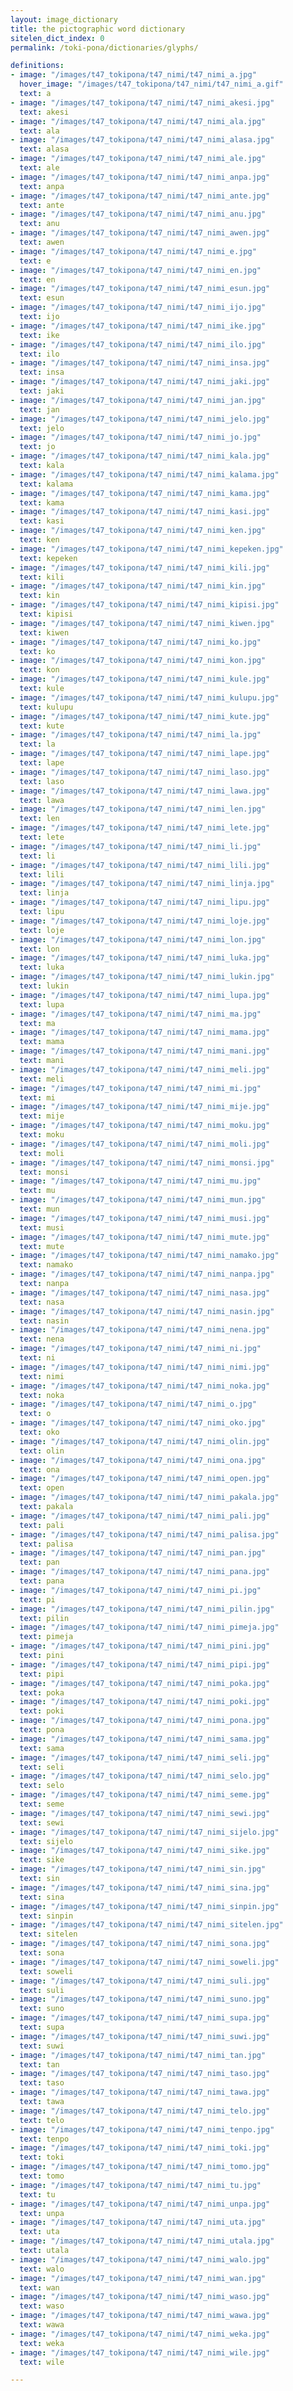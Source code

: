 ```yaml
---
layout: image_dictionary
title: the pictographic word dictionary
sitelen_dict_index: 0
permalink: /toki-pona/dictionaries/glyphs/

definitions:
- image: "/images/t47_tokipona/t47_nimi/t47_nimi_a.jpg"
  hover_image: "/images/t47_tokipona/t47_nimi/t47_nimi_a.gif"
  text: a
- image: "/images/t47_tokipona/t47_nimi/t47_nimi_akesi.jpg"
  text: akesi
- image: "/images/t47_tokipona/t47_nimi/t47_nimi_ala.jpg"
  text: ala
- image: "/images/t47_tokipona/t47_nimi/t47_nimi_alasa.jpg"
  text: alasa
- image: "/images/t47_tokipona/t47_nimi/t47_nimi_ale.jpg"
  text: ale
- image: "/images/t47_tokipona/t47_nimi/t47_nimi_anpa.jpg"
  text: anpa
- image: "/images/t47_tokipona/t47_nimi/t47_nimi_ante.jpg"
  text: ante
- image: "/images/t47_tokipona/t47_nimi/t47_nimi_anu.jpg"
  text: anu
- image: "/images/t47_tokipona/t47_nimi/t47_nimi_awen.jpg"
  text: awen
- image: "/images/t47_tokipona/t47_nimi/t47_nimi_e.jpg"
  text: e
- image: "/images/t47_tokipona/t47_nimi/t47_nimi_en.jpg"
  text: en
- image: "/images/t47_tokipona/t47_nimi/t47_nimi_esun.jpg"
  text: esun
- image: "/images/t47_tokipona/t47_nimi/t47_nimi_ijo.jpg"
  text: ijo
- image: "/images/t47_tokipona/t47_nimi/t47_nimi_ike.jpg"
  text: ike
- image: "/images/t47_tokipona/t47_nimi/t47_nimi_ilo.jpg"
  text: ilo
- image: "/images/t47_tokipona/t47_nimi/t47_nimi_insa.jpg"
  text: insa
- image: "/images/t47_tokipona/t47_nimi/t47_nimi_jaki.jpg"
  text: jaki
- image: "/images/t47_tokipona/t47_nimi/t47_nimi_jan.jpg"
  text: jan
- image: "/images/t47_tokipona/t47_nimi/t47_nimi_jelo.jpg"
  text: jelo
- image: "/images/t47_tokipona/t47_nimi/t47_nimi_jo.jpg"
  text: jo
- image: "/images/t47_tokipona/t47_nimi/t47_nimi_kala.jpg"
  text: kala
- image: "/images/t47_tokipona/t47_nimi/t47_nimi_kalama.jpg"
  text: kalama
- image: "/images/t47_tokipona/t47_nimi/t47_nimi_kama.jpg"
  text: kama
- image: "/images/t47_tokipona/t47_nimi/t47_nimi_kasi.jpg"
  text: kasi
- image: "/images/t47_tokipona/t47_nimi/t47_nimi_ken.jpg"
  text: ken
- image: "/images/t47_tokipona/t47_nimi/t47_nimi_kepeken.jpg"
  text: kepeken
- image: "/images/t47_tokipona/t47_nimi/t47_nimi_kili.jpg"
  text: kili
- image: "/images/t47_tokipona/t47_nimi/t47_nimi_kin.jpg"
  text: kin
- image: "/images/t47_tokipona/t47_nimi/t47_nimi_kipisi.jpg"
  text: kipisi
- image: "/images/t47_tokipona/t47_nimi/t47_nimi_kiwen.jpg"
  text: kiwen
- image: "/images/t47_tokipona/t47_nimi/t47_nimi_ko.jpg"
  text: ko
- image: "/images/t47_tokipona/t47_nimi/t47_nimi_kon.jpg"
  text: kon
- image: "/images/t47_tokipona/t47_nimi/t47_nimi_kule.jpg"
  text: kule
- image: "/images/t47_tokipona/t47_nimi/t47_nimi_kulupu.jpg"
  text: kulupu
- image: "/images/t47_tokipona/t47_nimi/t47_nimi_kute.jpg"
  text: kute
- image: "/images/t47_tokipona/t47_nimi/t47_nimi_la.jpg"
  text: la
- image: "/images/t47_tokipona/t47_nimi/t47_nimi_lape.jpg"
  text: lape
- image: "/images/t47_tokipona/t47_nimi/t47_nimi_laso.jpg"
  text: laso
- image: "/images/t47_tokipona/t47_nimi/t47_nimi_lawa.jpg"
  text: lawa
- image: "/images/t47_tokipona/t47_nimi/t47_nimi_len.jpg"
  text: len
- image: "/images/t47_tokipona/t47_nimi/t47_nimi_lete.jpg"
  text: lete
- image: "/images/t47_tokipona/t47_nimi/t47_nimi_li.jpg"
  text: li
- image: "/images/t47_tokipona/t47_nimi/t47_nimi_lili.jpg"
  text: lili
- image: "/images/t47_tokipona/t47_nimi/t47_nimi_linja.jpg"
  text: linja
- image: "/images/t47_tokipona/t47_nimi/t47_nimi_lipu.jpg"
  text: lipu
- image: "/images/t47_tokipona/t47_nimi/t47_nimi_loje.jpg"
  text: loje
- image: "/images/t47_tokipona/t47_nimi/t47_nimi_lon.jpg"
  text: lon
- image: "/images/t47_tokipona/t47_nimi/t47_nimi_luka.jpg"
  text: luka
- image: "/images/t47_tokipona/t47_nimi/t47_nimi_lukin.jpg"
  text: lukin
- image: "/images/t47_tokipona/t47_nimi/t47_nimi_lupa.jpg"
  text: lupa
- image: "/images/t47_tokipona/t47_nimi/t47_nimi_ma.jpg"
  text: ma
- image: "/images/t47_tokipona/t47_nimi/t47_nimi_mama.jpg"
  text: mama
- image: "/images/t47_tokipona/t47_nimi/t47_nimi_mani.jpg"
  text: mani
- image: "/images/t47_tokipona/t47_nimi/t47_nimi_meli.jpg"
  text: meli
- image: "/images/t47_tokipona/t47_nimi/t47_nimi_mi.jpg"
  text: mi
- image: "/images/t47_tokipona/t47_nimi/t47_nimi_mije.jpg"
  text: mije
- image: "/images/t47_tokipona/t47_nimi/t47_nimi_moku.jpg"
  text: moku
- image: "/images/t47_tokipona/t47_nimi/t47_nimi_moli.jpg"
  text: moli
- image: "/images/t47_tokipona/t47_nimi/t47_nimi_monsi.jpg"
  text: monsi
- image: "/images/t47_tokipona/t47_nimi/t47_nimi_mu.jpg"
  text: mu
- image: "/images/t47_tokipona/t47_nimi/t47_nimi_mun.jpg"
  text: mun
- image: "/images/t47_tokipona/t47_nimi/t47_nimi_musi.jpg"
  text: musi
- image: "/images/t47_tokipona/t47_nimi/t47_nimi_mute.jpg"
  text: mute
- image: "/images/t47_tokipona/t47_nimi/t47_nimi_namako.jpg"
  text: namako
- image: "/images/t47_tokipona/t47_nimi/t47_nimi_nanpa.jpg"
  text: nanpa
- image: "/images/t47_tokipona/t47_nimi/t47_nimi_nasa.jpg"
  text: nasa
- image: "/images/t47_tokipona/t47_nimi/t47_nimi_nasin.jpg"
  text: nasin
- image: "/images/t47_tokipona/t47_nimi/t47_nimi_nena.jpg"
  text: nena
- image: "/images/t47_tokipona/t47_nimi/t47_nimi_ni.jpg"
  text: ni
- image: "/images/t47_tokipona/t47_nimi/t47_nimi_nimi.jpg"
  text: nimi
- image: "/images/t47_tokipona/t47_nimi/t47_nimi_noka.jpg"
  text: noka
- image: "/images/t47_tokipona/t47_nimi/t47_nimi_o.jpg"
  text: o
- image: "/images/t47_tokipona/t47_nimi/t47_nimi_oko.jpg"
  text: oko
- image: "/images/t47_tokipona/t47_nimi/t47_nimi_olin.jpg"
  text: olin
- image: "/images/t47_tokipona/t47_nimi/t47_nimi_ona.jpg"
  text: ona
- image: "/images/t47_tokipona/t47_nimi/t47_nimi_open.jpg"
  text: open
- image: "/images/t47_tokipona/t47_nimi/t47_nimi_pakala.jpg"
  text: pakala
- image: "/images/t47_tokipona/t47_nimi/t47_nimi_pali.jpg"
  text: pali
- image: "/images/t47_tokipona/t47_nimi/t47_nimi_palisa.jpg"
  text: palisa
- image: "/images/t47_tokipona/t47_nimi/t47_nimi_pan.jpg"
  text: pan
- image: "/images/t47_tokipona/t47_nimi/t47_nimi_pana.jpg"
  text: pana
- image: "/images/t47_tokipona/t47_nimi/t47_nimi_pi.jpg"
  text: pi
- image: "/images/t47_tokipona/t47_nimi/t47_nimi_pilin.jpg"
  text: pilin
- image: "/images/t47_tokipona/t47_nimi/t47_nimi_pimeja.jpg"
  text: pimeja
- image: "/images/t47_tokipona/t47_nimi/t47_nimi_pini.jpg"
  text: pini
- image: "/images/t47_tokipona/t47_nimi/t47_nimi_pipi.jpg"
  text: pipi
- image: "/images/t47_tokipona/t47_nimi/t47_nimi_poka.jpg"
  text: poka
- image: "/images/t47_tokipona/t47_nimi/t47_nimi_poki.jpg"
  text: poki
- image: "/images/t47_tokipona/t47_nimi/t47_nimi_pona.jpg"
  text: pona
- image: "/images/t47_tokipona/t47_nimi/t47_nimi_sama.jpg"
  text: sama
- image: "/images/t47_tokipona/t47_nimi/t47_nimi_seli.jpg"
  text: seli
- image: "/images/t47_tokipona/t47_nimi/t47_nimi_selo.jpg"
  text: selo
- image: "/images/t47_tokipona/t47_nimi/t47_nimi_seme.jpg"
  text: seme
- image: "/images/t47_tokipona/t47_nimi/t47_nimi_sewi.jpg"
  text: sewi
- image: "/images/t47_tokipona/t47_nimi/t47_nimi_sijelo.jpg"
  text: sijelo
- image: "/images/t47_tokipona/t47_nimi/t47_nimi_sike.jpg"
  text: sike
- image: "/images/t47_tokipona/t47_nimi/t47_nimi_sin.jpg"
  text: sin
- image: "/images/t47_tokipona/t47_nimi/t47_nimi_sina.jpg"
  text: sina
- image: "/images/t47_tokipona/t47_nimi/t47_nimi_sinpin.jpg"
  text: sinpin
- image: "/images/t47_tokipona/t47_nimi/t47_nimi_sitelen.jpg"
  text: sitelen
- image: "/images/t47_tokipona/t47_nimi/t47_nimi_sona.jpg"
  text: sona
- image: "/images/t47_tokipona/t47_nimi/t47_nimi_soweli.jpg"
  text: soweli
- image: "/images/t47_tokipona/t47_nimi/t47_nimi_suli.jpg"
  text: suli
- image: "/images/t47_tokipona/t47_nimi/t47_nimi_suno.jpg"
  text: suno
- image: "/images/t47_tokipona/t47_nimi/t47_nimi_supa.jpg"
  text: supa
- image: "/images/t47_tokipona/t47_nimi/t47_nimi_suwi.jpg"
  text: suwi
- image: "/images/t47_tokipona/t47_nimi/t47_nimi_tan.jpg"
  text: tan
- image: "/images/t47_tokipona/t47_nimi/t47_nimi_taso.jpg"
  text: taso
- image: "/images/t47_tokipona/t47_nimi/t47_nimi_tawa.jpg"
  text: tawa
- image: "/images/t47_tokipona/t47_nimi/t47_nimi_telo.jpg"
  text: telo
- image: "/images/t47_tokipona/t47_nimi/t47_nimi_tenpo.jpg"
  text: tenpo
- image: "/images/t47_tokipona/t47_nimi/t47_nimi_toki.jpg"
  text: toki
- image: "/images/t47_tokipona/t47_nimi/t47_nimi_tomo.jpg"
  text: tomo
- image: "/images/t47_tokipona/t47_nimi/t47_nimi_tu.jpg"
  text: tu
- image: "/images/t47_tokipona/t47_nimi/t47_nimi_unpa.jpg"
  text: unpa
- image: "/images/t47_tokipona/t47_nimi/t47_nimi_uta.jpg"
  text: uta
- image: "/images/t47_tokipona/t47_nimi/t47_nimi_utala.jpg"
  text: utala
- image: "/images/t47_tokipona/t47_nimi/t47_nimi_walo.jpg"
  text: walo
- image: "/images/t47_tokipona/t47_nimi/t47_nimi_wan.jpg"
  text: wan
- image: "/images/t47_tokipona/t47_nimi/t47_nimi_waso.jpg"
  text: waso
- image: "/images/t47_tokipona/t47_nimi/t47_nimi_wawa.jpg"
  text: wawa
- image: "/images/t47_tokipona/t47_nimi/t47_nimi_weka.jpg"
  text: weka
- image: "/images/t47_tokipona/t47_nimi/t47_nimi_wile.jpg"
  text: wile

---
```


